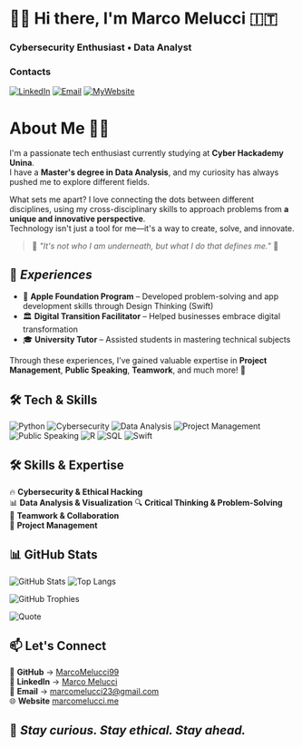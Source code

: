 # 👨‍💻 Hi there, I'm Marco Melucci 🇮🇹
### Cybersecurity Enthusiast • Data Analyst  

### Contacts
[![LinkedIn](https://img.shields.io/badge/LinkedIn-%230A66C2.svg?&style=flat&logo=linkedin&logoColor=white)](https://www.linkedin.com/in/marco-melucci-friendlyhacker/) [![Email](https://img.shields.io/badge/Email-D14836?style=flat&logo=gmail&logoColor=white)](mailto:marcomelucci23@gmail.com)
[![MyWebsite](https://img.shields.io/badge/Website-000000?style=flat&logo=About.me&logoColor=white)](http://marcomelucci.me)

#  About Me 🧑‍💻 
I'm a passionate tech enthusiast currently studying at **Cyber Hackademy Unina**.  
I have a **Master's degree in Data Analysis**, and my curiosity has always pushed me to explore different fields.


What sets me apart? I love connecting the dots between different disciplines, using my cross-disciplinary skills to approach problems from **a unique and innovative perspective**.  
Technology isn't just a tool for me—it's a way to create, solve, and innovate.  


> 🦇 *"It's not who I am underneath, but what I do that defines me."* 🦇  
 

##  💼 *Experiences*  
- 🍏 **Apple Foundation Program** – Developed problem-solving and app development skills through Design Thinking (Swift) 
- 🏛 **Digital Transition Facilitator** – Helped businesses embrace digital transformation  
- 🎓 **University Tutor** – Assisted students in mastering technical subjects  

Through these experiences, I’ve gained valuable expertise in **Project Management**, **Public Speaking**, **Teamwork**, and much more! 🚀  

## 🛠️ Tech & Skills  
![Python](https://img.shields.io/badge/Python-🐍-blue?style=for-the-badge)  ![Cybersecurity](https://img.shields.io/badge/Cybersecurity-🔥-red?style=for-the-badge)   ![Data Analysis](https://img.shields.io/badge/Data%20Analysis-%231572B6.svg?style=for-the-badge&logo=tableau&logoColor=white)   ![Project Management](https://img.shields.io/badge/Project%20Management-%23FF9900.svg?style=for-the-badge&logo=trello&logoColor=white)  ![Public Speaking](https://img.shields.io/badge/Public%20Speaking-%23E4405F.svg?style=for-the-badge&logo=microphone&logoColor=white)   ![R](https://img.shields.io/badge/R-25%25-blue?style=for-the-badge&logo=r) ![SQL](https://img.shields.io/badge/SQL-20%25-blue?style=for-the-badge&logo=sqlite) ![Swift](https://img.shields.io/badge/Swift-20%25-orange?style=for-the-badge&logo=swift)


## **🛠️ Skills & Expertise**  
🔥 **Cybersecurity & Ethical Hacking**  
📊 **Data Analysis & Visualization**
🔍 **Critical Thinking & Problem-Solving**  
🤝 **Teamwork & Collaboration**  
🚀 **Project Management**  
 

## **📊 GitHub Stats**  
![GitHub Stats](https://github-readme-stats.vercel.app/api?username=MarcoMelucci99&show_icons=true&theme=radical)   ![Top Langs](https://github-readme-stats.vercel.app/api/top-langs/?username=MarcoMelucci99&layout=compact&theme=radical&langs_count=4&exclude_repo=your-repository-name&hide=html,css)  


![GitHub Trophies](https://github-profile-trophy.vercel.app/?username=MarcoMelucci99&theme=dracula)  


![Quote](https://quotes-github-readme.vercel.app/api?type=horizontal&theme=radical)  

## **📫 Let's Connect**  
🐙 **GitHub** → [MarcoMelucci99](https://github.com/MarcoMelucci99)  
💼 **LinkedIn** → [Marco Melucci](https://www.linkedin.com/in/marco-melucci-friendlyhacker/)  
📧 **Email** → marcomelucci23@gmail.com  
🌐 **Website** [marcomelucci.me](http://marcomelucci.me/)

## 🔎 *Stay curious. Stay ethical. Stay ahead.*  
